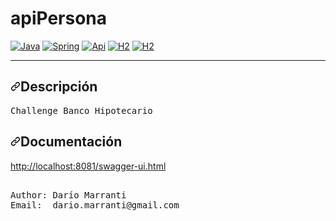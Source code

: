 # apiPersona
[![Java](https://img.shields.io/badge/JAVA-4479A1?style=for-the-badge&logo=JAVA&logoColor=white&labelColor=101010)]()
[![Spring](https://img.shields.io/badge/Spring-339933?style=for-the-badge&logo=spring&logoColor=white&labelColor=101010)]()
[![Api](https://img.shields.io/badge/API-3d85c6?style=for-the-badge&logo=API&logoColor=white&labelColor=101010)]()
[![H2](https://img.shields.io/badge/h2-0f91f4?style=for-the-badge&logo=h2A&logoColor=white&labelColor=101010)]()
[![H2](https://img.shields.io/badge/maven-0c343d?style=for-the-badge&logo=maven&logoColor=white&labelColor=101010)]()
<br />

---


<h2 dir="auto"><a id="user-content-installation" class="anchor" aria-hidden="true" href="#installation"><svg class="octicon octicon-link" viewBox="0 0 16 16" version="1.1" width="16" height="16" aria-hidden="true"><path fill-rule="evenodd" d="M7.775 3.275a.75.75 0 001.06 1.06l1.25-1.25a2 2 0 112.83 2.83l-2.5 2.5a2 2 0 01-2.83 0 .75.75 0 00-1.06 1.06 3.5 3.5 0 004.95 0l2.5-2.5a3.5 3.5 0 00-4.95-4.95l-1.25 1.25zm-4.69 9.64a2 2 0 010-2.83l2.5-2.5a2 2 0 012.83 0 .75.75 0 001.06-1.06 3.5 3.5 0 00-4.95 0l-2.5 2.5a3.5 3.5 0 004.95 4.95l1.25-1.25a.75.75 0 00-1.06-1.06l-1.25 1.25a2 2 0 01-2.83 0z"></path></svg></a>Descripción</h2>
<div class="highlight highlight-source-shell position-relative overflow-auto" data-snippet-clipboard-copy-content="Challenge Banco Hipotecario"><pre>Challenge Banco Hipotecario</pre></div>

<h2 dir="auto"><a id="user-content-description" class="anchor" aria-hidden="true" href="#description"><svg class="octicon octicon-link" viewBox="0 0 16 16" version="1.1" width="16" height="16" aria-hidden="true"><path fill-rule="evenodd" d="M7.775 3.275a.75.75 0 001.06 1.06l1.25-1.25a2 2 0 112.83 2.83l-2.5 2.5a2 2 0 01-2.83 0 .75.75 0 00-1.06 1.06 3.5 3.5 0 004.95 0l2.5-2.5a3.5 3.5 0 00-4.95-4.95l-1.25 1.25zm-4.69 9.64a2 2 0 010-2.83l2.5-2.5a2 2 0 012.83 0 .75.75 0 001.06-1.06 3.5 3.5 0 00-4.95 0l-2.5 2.5a3.5 3.5 0 004.95 4.95l1.25-1.25a.75.75 0 00-1.06-1.06l-1.25 1.25a2 2 0 01-2.83 0z"></path></svg></a>Documentación</h2>
<p dir="auto"><a href="http://localhost:8081/swagger-ui.html" rel="nofollow">http://localhost:8081/swagger-ui.html</a></p>

</ul>


<div class="highlight highlight-source-shell position-relative overflow-auto" data-snippet-clipboard-copy-content="# Author
Darío Marranti"><pre><span class="pl-c"><span class="pl-c">
Author: Darío Marranti
Email:  dario.marranti@gmail.com
</pre></div>
